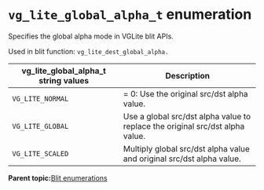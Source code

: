 # `vg_lite_global_alpha_t` enumeration 

Specifies the global alpha mode in VGLite blit APIs.

Used in blit function: `vg_lite_dest_global_alpha.`

|vg\_lite\_global\_alpha\_t string values|Description|
|----------------------------------------|-------------|
|`VG_LITE_NORMAL`|= 0: Use the original src/dst alpha value.|
|`VG_LITE_GLOBAL`|Use a global src/dst alpha value to replace the original src/dst alpha value.|
|`VG_LITE_SCALED`|Multiply global src/dst alpha value and original src/dst alpha value.|

**Parent topic:**[Blit enumerations](../topics/blit_enumerations.md)

